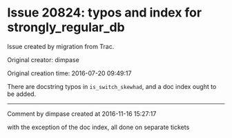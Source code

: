 # Issue 20824: typos and index for strongly_regular_db

Issue created by migration from Trac.

Original creator: dimpase

Original creation time: 2016-07-20 09:49:17

There are docstring typos in `is_switch_skewhad`, and a doc index ought to be added.


---

Comment by dimpase created at 2016-11-16 15:27:17

with the exception of the doc index, all done on separate tickets
